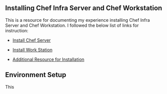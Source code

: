 ## Installing Chef Infra Server and Chef Workstation 

This is a resource for documenting my experience installing Chef Infra Server and Chef Workstation. I followed the below list of links for instruction: 

- [Install Chef Server](https://docs.chef.io/server/install_server/ "Install Chef Server")  

- [Install Work Station](https://docs.chef.io/workstation/install_workstation/)

- [Additional Resource for Installation](https://www.linode.com/docs/guides/install-a-chef-server-workstation-on-ubuntu-18-04/#install-the-chef-server)


## Environment Setup 
This 


